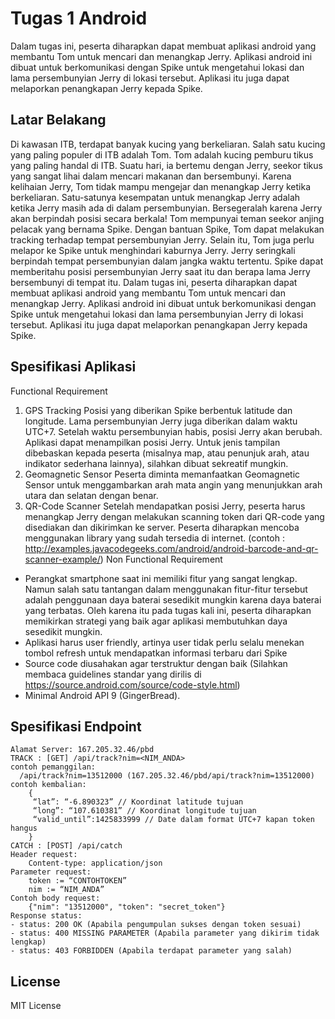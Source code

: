 # Tugas 1 Android

Dalam tugas ini, peserta diharapkan dapat membuat aplikasi android yang membantu Tom untuk mencari dan menangkap Jerry. Aplikasi android ini dibuat untuk berkomunikasi dengan Spike untuk mengetahui lokasi dan lama persembunyian Jerry di lokasi tersebut. Aplikasi itu juga dapat melaporkan penangkapan Jerry kepada Spike.

## Latar Belakang
Di kawasan ITB, terdapat banyak kucing yang berkeliaran. Salah satu kucing yang paling
populer di ITB adalah Tom. Tom adalah kucing pemburu tikus yang paling handal di ITB. Suatu
hari, ia bertemu dengan Jerry, seekor tikus yang sangat lihai dalam mencari makanan dan
bersembunyi. Karena kelihaian Jerry, Tom tidak mampu mengejar dan menangkap Jerry ketika
berkeliaran. Satu-satunya kesempatan untuk menangkap Jerry adalah ketika Jerry masih ada di
dalam persembunyian. Bersegeralah karena Jerry akan berpindah posisi secara berkala!
Tom mempunyai teman seekor anjing pelacak yang bernama Spike. Dengan bantuan Spike,
Tom dapat melakukan tracking terhadap tempat persembunyian Jerry. Selain itu, Tom juga
perlu melapor ke Spike untuk menghindari kaburnya Jerry. Jerry seringkali berpindah tempat
persembunyian dalam jangka waktu tertentu. Spike dapat memberitahu posisi persembunyian
Jerry saat itu dan berapa lama Jerry bersembunyi di tempat itu.
Dalam tugas ini, peserta diharapkan dapat membuat aplikasi android yang membantu Tom
untuk mencari dan menangkap Jerry. Aplikasi android ini dibuat untuk berkomunikasi dengan
Spike untuk mengetahui lokasi dan lama persembunyian Jerry di lokasi tersebut. Aplikasi itu
juga dapat melaporkan penangkapan Jerry kepada Spike.
## Spesifikasi Aplikasi
Functional Requirement
1. GPS Tracking
	Posisi yang diberikan Spike berbentuk latitude dan longitude. Lama persembunyian Jerry juga diberikan dalam waktu UTC+7. Setelah waktu persembunyian habis, posisi Jerry akan berubah.
	Aplikasi dapat menampilkan posisi Jerry. Untuk jenis tampilan dibebaskan kepada peserta (misalnya map, atau penunjuk arah, atau indikator sederhana lainnya), silahkan dibuat sekreatif mungkin.
2. Geomagnetic Sensor
	Peserta diminta memanfaatkan Geomagnetic Sensor untuk menggambarkan arah mata angin yang menunjukkan arah utara dan selatan dengan benar.
3. QR-Code Scanner
	Setelah mendapatkan posisi Jerry, peserta harus menangkap Jerry dengan melakukan scanning token dari QR-code yang disediakan dan dikirimkan ke server. Peserta diharapkan mencoba menggunakan library yang sudah tersedia di internet.
	(contoh : http://examples.javacodegeeks.com/android/android-barcode-and-qr-scanner-example/)
Non Functional Requirement
- Perangkat smartphone saat ini memiliki fitur yang sangat lengkap. Namun salah satu tantangan dalam menggunakan fitur-fitur tersebut adalah penggunaan daya baterai sesedikit mungkin karena daya baterai yang terbatas. 
  Oleh karena itu pada tugas kali ini, peserta diharapkan memikirkan strategi yang baik agar aplikasi membutuhkan daya sesedikit mungkin.
- Aplikasi harus user friendly, artinya user tidak perlu selalu menekan tombol refresh untuk mendapatkan informasi terbaru dari Spike
- Source code diusahakan agar terstruktur dengan baik (Silahkan membaca guidelines standar yang dirilis di https://source.android.com/source/code-style.html)
- Minimal Android API 9 (GingerBread).
## Spesifikasi Endpoint
	Alamat Server: 167.205.32.46/pbd
	TRACK : [GET] /api/track?nim=<NIM_ANDA>
	contoh pemanggilan:
	  /api/track?nim=13512000 (167.205.32.46/pbd/api/track?nim=13512000)
	contoh kembalian:
		{
		 “lat”: “-6.890323” // Koordinat latitude tujuan
		 “long”: “107.610381” // Koordinat longitude tujuan
		 “valid_until”:1425833999 // Date dalam format UTC+7 kapan token hangus
		}
	CATCH : [POST] /api/catch
	Header request:
		Content-type: application/json
	Parameter request:
		token := “CONTOHTOKEN”
		nim := “NIM_ANDA”
	Contoh body request:
		{"nim": "13512000", "token": "secret_token"}
	Response status:
	- status: 200 OK (Apabila pengumpulan sukses dengan token sesuai)
	- status: 400 MISSING PARAMETER (Apabila parameter yang dikirim tidak lengkap)
	- status: 403 FORBIDDEN (Apabila terdapat parameter yang salah)
## License

MIT License